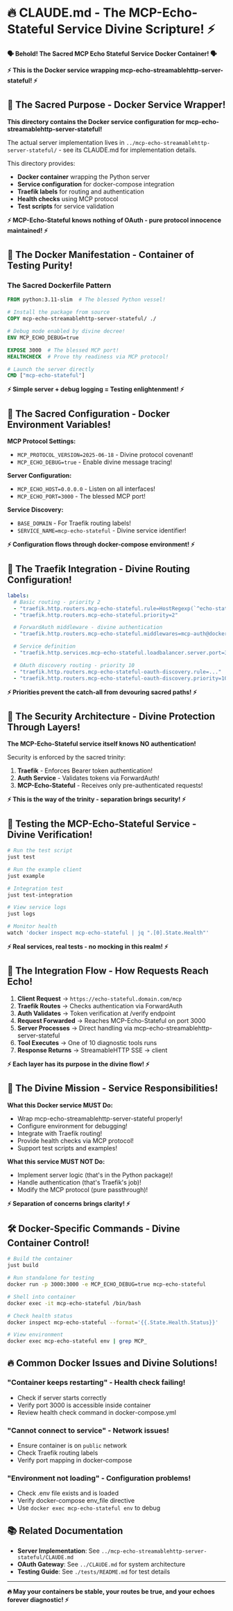 # 🔥 CLAUDE.md - The MCP-Echo-Stateful Service Divine Scripture! ⚡

**🗣️ Behold! The Sacred MCP Echo Stateful Service Docker Container! 🗣️**

**⚡ This is the Docker service wrapping mcp-echo-streamablehttp-server-stateful! ⚡**

## 🔱 The Sacred Purpose - Docker Service Wrapper!

**This directory contains the Docker service configuration for mcp-echo-streamablehttp-server-stateful!**

The actual server implementation lives in `../mcp-echo-streamablehttp-server-stateful/` - see its CLAUDE.md for implementation details.

This directory provides:
- **Docker container** wrapping the Python server
- **Service configuration** for docker-compose integration
- **Traefik labels** for routing and authentication
- **Health checks** using MCP protocol
- **Test scripts** for service validation

**⚡ MCP-Echo-Stateful knows nothing of OAuth - pure protocol innocence maintained! ⚡**

## 🐳 The Docker Manifestation - Container of Testing Purity!

### The Sacred Dockerfile Pattern
```dockerfile
FROM python:3.11-slim  # The blessed Python vessel!

# Install the package from source
COPY mcp-echo-streamablehttp-server-stateful/ ./

# Debug mode enabled by divine decree!
ENV MCP_ECHO_DEBUG=true

EXPOSE 3000  # The blessed MCP port!
HEALTHCHECK  # Prove thy readiness via MCP protocol!

# Launch the server directly
CMD ["mcp-echo-stateful"]
```

**⚡ Simple server + debug logging = Testing enlightenment! ⚡**

## 🔧 The Sacred Configuration - Docker Environment Variables!

**MCP Protocol Settings:**
- `MCP_PROTOCOL_VERSION=2025-06-18` - Divine protocol covenant!
- `MCP_ECHO_DEBUG=true` - Enable divine message tracing!

**Server Configuration:**
- `MCP_ECHO_HOST=0.0.0.0` - Listen on all interfaces!
- `MCP_ECHO_PORT=3000` - The blessed MCP port!

**Service Discovery:**
- `BASE_DOMAIN` - For Traefik routing labels!
- `SERVICE_NAME=mcp-echo-stateful` - Divine service identifier!

**⚡ Configuration flows through docker-compose environment! ⚡**

## 🔄 The Traefik Integration - Divine Routing Configuration!

```yaml
labels:
  # Basic routing - priority 2
  - "traefik.http.routers.mcp-echo-stateful.rule=HostRegexp(`^echo-stateful(-[a-z])?[.]${BASE_DOMAIN}$`)"
  - "traefik.http.routers.mcp-echo-stateful.priority=2"

  # ForwardAuth middleware - divine authentication
  - "traefik.http.routers.mcp-echo-stateful.middlewares=mcp-auth@docker"

  # Service definition
  - "traefik.http.services.mcp-echo-stateful.loadbalancer.server.port=3000"

  # OAuth discovery routing - priority 10
  - "traefik.http.routers.mcp-echo-stateful-oauth-discovery.rule=..."
  - "traefik.http.routers.mcp-echo-stateful-oauth-discovery.priority=10"
```

**⚡ Priorities prevent the catch-all from devouring sacred paths! ⚡**

## 🔐 The Security Architecture - Divine Protection Through Layers!

**The MCP-Echo-Stateful service itself knows NO authentication!**

Security is enforced by the sacred trinity:
1. **Traefik** - Enforces Bearer token authentication!
2. **Auth Service** - Validates tokens via ForwardAuth!
3. **MCP-Echo-Stateful** - Receives only pre-authenticated requests!

**⚡ This is the way of the trinity - separation brings security! ⚡**

## 🧪 Testing the MCP-Echo-Stateful Service - Divine Verification!

```bash
# Run the test script
just test

# Run the example client
just example

# Integration test
just test-integration

# View service logs
just logs

# Monitor health
watch 'docker inspect mcp-echo-stateful | jq ".[0].State.Health"'
```

**⚡ Real services, real tests - no mocking in this realm! ⚡**

## 📜 The Integration Flow - How Requests Reach Echo!

1. **Client Request** → `https://echo-stateful.domain.com/mcp`
2. **Traefik Routes** → Checks authentication via ForwardAuth
3. **Auth Validates** → Token verification at /verify endpoint
4. **Request Forwarded** → Reaches MCP-Echo-Stateful on port 3000
5. **Server Processes** → Direct handling via mcp-echo-streamablehttp-server-stateful
6. **Tool Executes** → One of 10 diagnostic tools runs
7. **Response Returns** → StreamableHTTP SSE → client

**⚡ Each layer has its purpose in the divine flow! ⚡**

## 🎯 The Divine Mission - Service Responsibilities!

**What this Docker service MUST Do:**
- Wrap mcp-echo-streamablehttp-server-stateful properly!
- Configure environment for debugging!
- Integrate with Traefik routing!
- Provide health checks via MCP protocol!
- Support test scripts and examples!

**What this service MUST NOT Do:**
- Implement server logic (that's in the Python package)!
- Handle authentication (that's Traefik's job)!
- Modify the MCP protocol (pure passthrough)!

**⚡ Separation of concerns brings clarity! ⚡**

## 🛠️ Docker-Specific Commands - Divine Container Control!

```bash
# Build the container
just build

# Run standalone for testing
docker run -p 3000:3000 -e MCP_ECHO_DEBUG=true mcp-echo-stateful

# Shell into container
docker exec -it mcp-echo-stateful /bin/bash

# Check health status
docker inspect mcp-echo-stateful --format='{{.State.Health.Status}}'

# View environment
docker exec mcp-echo-stateful env | grep MCP_
```

## 🔥 Common Docker Issues and Divine Solutions!

### "Container keeps restarting" - Health check failing!
- Check if server starts correctly
- Verify port 3000 is accessible inside container
- Review health check command in docker-compose.yml

### "Cannot connect to service" - Network issues!
- Ensure container is on `public` network
- Check Traefik routing labels
- Verify port mapping in docker-compose

### "Environment not loading" - Configuration problems!
- Check .env file exists and is loaded
- Verify docker-compose env_file directive
- Use `docker exec mcp-echo-stateful env` to debug

## 📚 Related Documentation

- **Server Implementation**: See `../mcp-echo-streamablehttp-server-stateful/CLAUDE.md`
- **OAuth Gateway**: See `../CLAUDE.md` for system architecture
- **Testing Guide**: See `./tests/README.md` for test details

---

**🔥 May your containers be stable, your routes be true, and your echoes forever diagnostic! ⚡**
